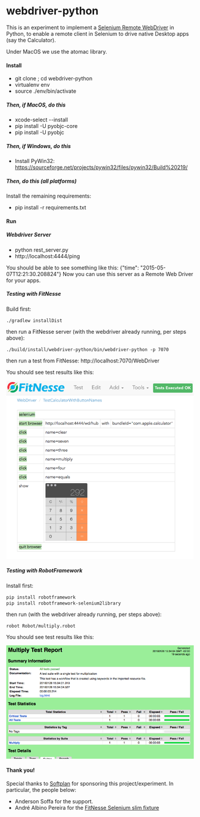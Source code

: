 webdriver-python
================

This is an experiment to implement a [Selenium Remote WebDriver](https://code.google.com/p/selenium/wiki/JsonWireProtocol) in Python, to enable a remote
client in Selenium to drive native Desktop apps (say the Calculator). 

Under MacOS we use the atomac library.


#### Install


* git clone <this repo>; cd webdriver-python
* virtualenv env
* source ./env/bin/activate

##### Then, if MacOS, do this
* xcode-select --install
* pip install -U pyobjc-core
* pip install -U pyobjc

##### Then, if Windows, do this
* Install PyWin32: https://sourceforge.net/projects/pywin32/files/pywin32/Build%20219/

##### Then, do this (all platforms)

Install the remaining requirements:

* pip install -r requirements.txt


#### Run

##### Webdriver Server
* python rest_server.py
* http://localhost:4444/ping

You should be able to see something like this: {"time": "2015-05-07T12:21:30.208824"}
Now you can use this server as a Remote Web Driver for your apps.

##### Testing with FitNesse
Build first:

```
./gradlew installDist
```

then run a FitNesse server (with the webdriver already running, per steps above):

```
./build/install/webdriver-python/bin/webdriver-python -p 7070
```

then run a test from FitNesse: http://localhost:7070/WebDriver

You should see test results like this:

![FitNesse - Calculator](fitnesse.png)

##### Testing with RobotFramework

Install first:

```
pip install robotframework
pip install robotframework-selenium2library
```

then run (with the webdriver already running, per steps above):

```
robot Robot/multiply.robot 

```
You should see test results like this:

![Robot - Calculator](robot.png)


#### Thank you!

Special thanks to [Softplan](http://www.softplan.con.br) for sponsoring this project/experiment. In particular, the people below:
  
  * Anderson Soffa for the support.
  * André Albino Pereira for the [FitNesse Selenium slim fixture](https://github.com/andreptb/fitnesse-selenium-slim)